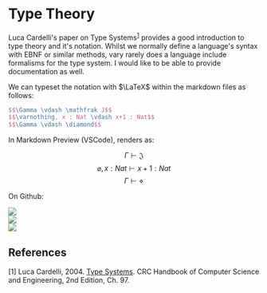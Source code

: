# Type Theory

Luca Cardelli's paper on Type Systems<sup>[1](#1)</sup> provides a good introduction to type theory and it's notation. Whilst we normally define a language's syntax with EBNF or similar methods, vary rarely does a language include formalisms for the type system. I would like to be able to provide documentation as well.

We can typeset the notation with $\LaTeX$ within the markdown files as follows:

```latex
$$\Gamma \vdash \mathfrak J$$
$$\varnothing, x : Nat \vdash x+1 : Nat$$
$$\Gamma \vdash \diamond$$
```

In Markdown Preview (VSCode), renders as:

$$\Gamma \vdash \mathfrak J$$
$$\varnothing, x : Nat \vdash x+1 : Nat$$
$$\Gamma \vdash \diamond$$

On Github:

<img src="https://render.githubusercontent.com/render/math?math=\color{white}\Gamma \vdash \mathfrak J">
<br />
<img src="https://render.githubusercontent.com/render/math?math=\color{white}\varnothing, x : Nat \vdash x+1 : Nat">
<br />
<img src="https://render.githubusercontent.com/render/math?math=\color{white}\Gamma \vdash \diamond">

## References
<a id="1">[1]</a>
Luca Cardelli, 2004.
[Type Systems](http://lucacardelli.name/Papers/TypeSystems.pdf).
CRC Handbook of Computer Science and Engineering, 2nd Edition, Ch. 97.

